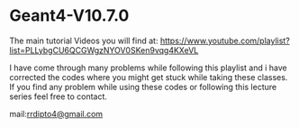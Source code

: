 # Geant4-V10.7.0

The main tutorial Videos you will find at:
https://www.youtube.com/playlist?list=PLLybgCU6QCGWgzNYOV0SKen9vqg4KXeVL

I have come through many problems while following this playlist and  i have corrected the codes where you might get stuck while taking these classes. If you find any problem while using these codes or following this lecture series feel free to contact.

mail:rrdipto4@gmail.com
